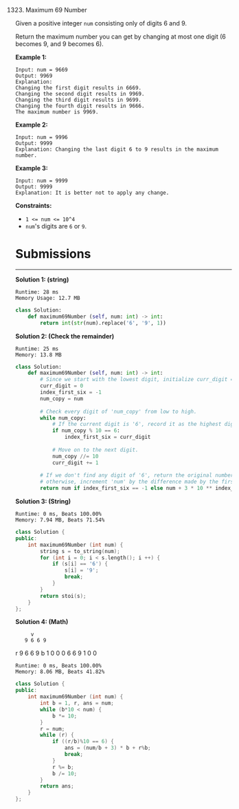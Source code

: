 1323. Maximum 69 Number

Given a positive integer `num` consisting only of digits 6 and 9.

Return the maximum number you can get by changing at most one digit (6 becomes 9, and 9 becomes 6).

 

**Example 1:**
```
Input: num = 9669
Output: 9969
Explanation: 
Changing the first digit results in 6669.
Changing the second digit results in 9969.
Changing the third digit results in 9699.
Changing the fourth digit results in 9666. 
The maximum number is 9969.
```

**Example 2:**
```
Input: num = 9996
Output: 9999
Explanation: Changing the last digit 6 to 9 results in the maximum number.
```

**Example 3:**
```
Input: num = 9999
Output: 9999
Explanation: It is better not to apply any change.
```

**Constraints:**

* `1 <= num <= 10^4`
* `num`'s digits are `6` or `9`.

# Submissions
---
**Solution 1: (string)**
```
Runtime: 28 ms
Memory Usage: 12.7 MB
```
```python
class Solution:
    def maximum69Number (self, num: int) -> int:
        return int(str(num).replace('6', '9', 1))
```

**Solution 2: (Check the remainder)**
```
Runtime: 25 ms
Memory: 13.8 MB
```
```python
class Solution:
    def maximum69Number (self, num: int) -> int:
        # Since we start with the lowest digit, initialize curr_digit = 0.
        curr_digit = 0
        index_first_six = -1
        num_copy = num
        
        # Check every digit of 'num_copy' from low to high.
        while num_copy:
            # If the current digit is '6', record it as the highest digit of 6.
            if num_copy % 10 == 6:
                index_first_six = curr_digit
            
            # Move on to the next digit.
            num_copy //= 10
            curr_digit += 1
        
        # If we don't find any digit of '6', return the original number,
        # otherwise, increment 'num' by the difference made by the first '6'.
        return num if index_first_six == -1 else num + 3 * 10 ** index_first_six
```

**Solution 3: (String)**
```
Runtime: 0 ms, Beats 100.00%
Memory: 7.94 MB, Beats 71.54%
```
```c++
class Solution {
public:
    int maximum69Number (int num) {
        string s = to_string(num);
        for (int i = 0; i < s.length(); i ++) {
            if (s[i] == '6') {
                s[i] = '9';
                break;
            }
        }
        return stoi(s);
    }
};
```

**Solution 4: (Math)**

         v
       9 6 6 9
r      9 6 6 9
b      1 0 0 0
         6 6 9
         1 0 0 

```
Runtime: 0 ms, Beats 100.00%
Memory: 8.06 MB, Beats 41.82%
```
```c++
class Solution {
public:
    int maximum69Number (int num) {
        int b = 1, r, ans = num;
        while (b*10 < num) {
            b *= 10;
        }
        r = num;
        while (r) {
            if ((r/b)%10 == 6) {
                ans = (num/b + 3) * b + r%b;
                break;
            }
            r %= b;
            b /= 10;
        }
        return ans;
    }
};
```
